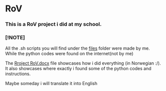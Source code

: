 # RoV

### This is a RoV project i did at my school.

### [!NOTE]
All the .sh scripts you will find under the [files](https://github.com/Hamid3DATA/RoV/tree/main/files) folder were made by me. While the python codes were found on the internet(not by me)

The [Rroject RoV.docx](https://github.com/Hamid3DATA/RoV/blob/main/Prosjekt%20RoV.docx) file showcases how i did everything (in Norwegian :/). It also showcases where exactly i found some of the python codes and instructions.
<br />

Maybe someday i will translate it into English
